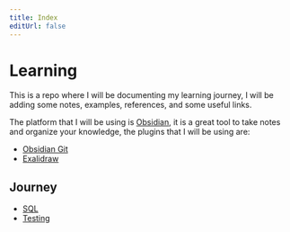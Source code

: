 ```yaml
---
title: Index
editUrl: false
---
```


# Learning

This is a repo where I will be documenting my learning journey, I will be adding some notes, examples, references, and some useful links.

The platform that I will be using is [Obsidian](https://obsidian.md/), it is a great tool to take notes and organize your knowledge, the plugins that I will be using are:

* [Obsidian Git](https://github.com/denolehov/obsidian-git)
* [Exalidraw](https://github.com/zsviczian/obsidian-excalidraw-plugin)

## Journey

* [SQL](./notes/sql)
* [Testing](./notes/testing/)

